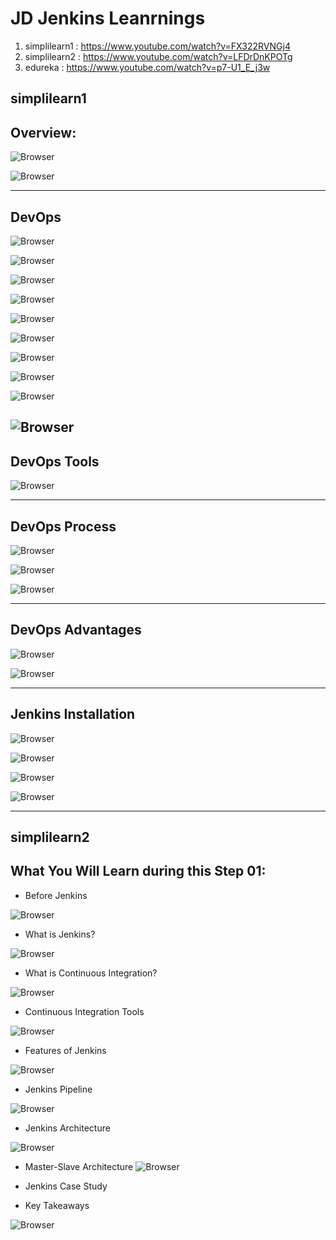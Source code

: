 # JD Jenkins Leanrnings

1. simplilearn1 : https://www.youtube.com/watch?v=FX322RVNGj4
2. simplilearn2 : https://www.youtube.com/watch?v=LFDrDnKPOTg
3. edureka : https://www.youtube.com/watch?v=p7-U1_E_j3w

## simplilearn1

## Overview:

![Browser](Images/Screenshot_14.png)

![Browser](Images/Screenshot_15.png)

---

## DevOps

![Browser](Images/Screenshot_16.png)

![Browser](Images/Screenshot_17.png)

![Browser](Images/Screenshot_18.png)

![Browser](Images/Screenshot_19.png)

![Browser](Images/Screenshot_20.png)

![Browser](Images/Screenshot_21.png)

![Browser](Images/Screenshot_22.png)

![Browser](Images/Screenshot_23.png)

![Browser](Images/Screenshot_24.png)

![Browser](Images/Screenshot_25.png)
---
## DevOps Tools
![Browser](Images/Screenshot_26.png)

---
## DevOps Process

![Browser](Images/Screenshot_27.png)

![Browser](Images/Screenshot_28.png)

![Browser](Images/Screenshot_29.png)

---
## DevOps Advantages

![Browser](Images/Screenshot_30.png)

![Browser](Images/Screenshot_31.png)


---
## Jenkins Installation

![Browser](Images/Screenshot_32.png)

![Browser](Images/Screenshot_33.png)

![Browser](Images/Screenshot_34.png)

![Browser](Images/Screenshot_35.png)















---
## simplilearn2

## What You Will Learn during this Step 01:
- Before Jenkins

![Browser](Images/Screenshot_5.png)

- What is Jenkins?

![Browser](Images/Screenshot_6.png)

- What is Continuous Integration?

![Browser](Images/Screenshot_7.png)


- Continuous Integration Tools

![Browser](Images/Screenshot_8.png)


- Features of Jenkins

![Browser](Images/Screenshot_9.png)

- Jenkins Pipeline

![Browser](Images/Screenshot_10.png)

- Jenkins Architecture

![Browser](Images/Screenshot_11.png)

- Master-Slave Architecture
![Browser](Images/Screenshot_12.png)


- Jenkins Case Study

- Key Takeaways

![Browser](Images/Screenshot_13.png)






